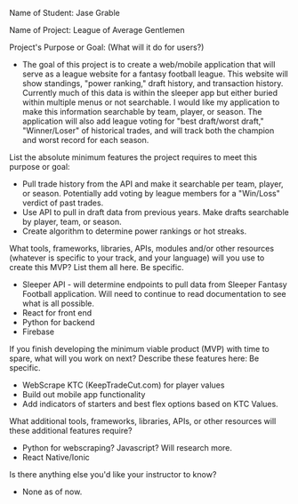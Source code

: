 Name of Student: Jase Grable

Name of Project: League of Average Gentlemen

Project's Purpose or Goal: (What will it do for users?)

- The goal of this project is to create a web/mobile application that will serve as a league website for a fantasy football league. This website will show standings, "power ranking," draft history, and transaction history. Currently much of this data is within the sleeper app but either buried within multiple menus or not searchable. I would like my application to make this information searchable by team, player, or season. The application will also add league voting for "best draft/worst draft," "Winner/Loser" of historical trades, and will track both the champion and worst record for each season.

List the absolute minimum features the project requires to meet this purpose or goal:

- Pull trade history from the API and make it searchable per team, player, or season. Potentially add voting by league members for a "Win/Loss" verdict of past trades.
- Use API to pull in draft data from previous years. Make drafts searchable by player, team, or season.
- Create algorithm to determine power rankings or hot streaks.

What tools, frameworks, libraries, APIs, modules and/or other resources (whatever is specific to your track, and your language) will you use to create this MVP? List them all here. Be specific.

- Sleeper API - will determine endpoints to pull data from Sleeper Fantasy Football application. Will need to continue to read documentation to see what is all possible.
- React for front end
- Python for backend
- Firebase

If you finish developing the minimum viable product (MVP) with time to spare, what will you work on next? Describe these features here: Be specific.

- WebScrape KTC (KeepTradeCut.com) for player values
- Build out mobile app functionality
- Add indicators of starters and best flex options based on KTC Values.

What additional tools, frameworks, libraries, APIs, or other resources will these additional features require?

- Python for webscraping? Javascript? Will research more.
- React Native/Ionic

Is there anything else you'd like your instructor to know?

- None as of now.
